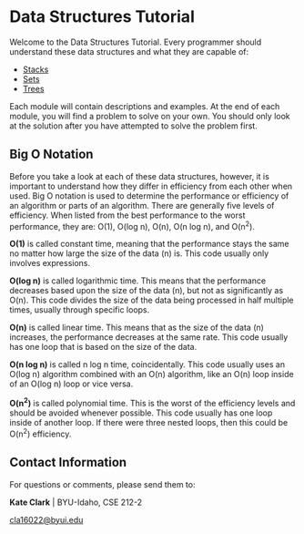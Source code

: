 # Data Structures Tutorial
Welcome to the Data Structures Tutorial. Every programmer should understand these data structures and what they are capable of:

* [Stacks](https://github.com/katereclark/data_structures_tutorial/blob/main/1-stacks.md)
* [Sets](https://github.com/katereclark/data_structures_tutorial/blob/main/2-sets.md)
* [Trees](https://github.com/katereclark/data_structures_tutorial/blob/main/3-trees.md)

Each module will contain descriptions and examples. At the end of each module, you will find a problem to solve on your own. You should only look at the solution after you have attempted to solve the problem first.

## Big O Notation
Before you take a look at each of these data structures, however, it is important to understand how they differ in efficiency from each other when used. Big O notation is used to determine the performance or efficiency of an algorithm or parts of an algorithm. There are generally five levels of efficiency. When listed from the best performance to the worst performance, they are: O(1), O(log n), O(n), O(n log n), and O(n<sup>2</sup>). 

**O(1)** is called constant time, meaning that the performance stays the same no matter how large the size of the data (n) is. This code usually only involves expressions.

**O(log n)** is called logarithmic time. This means that the performance decreases based upon the size of the data (n), but not as significantly as O(n). This code divides the size of the data being processed in half multiple times, usually through specific loops.

**O(n)** is called linear time. This means that as the size of the data (n) increases, the performance decreases at the same rate. This code usually has one loop that is based on the size of the data.

**O(n log n)** is called n log n time, coincidentally. This code usually uses an O(log n) algorithm combined with an O(n) algorithm, like an O(n) loop inside of an O(log n) loop or vice versa.

**O(n<sup>2</sup>)** is called polynomial time. This is the worst of the efficiency levels and should be avoided whenever possible. This code usually has one loop inside of another loop. If there were three nested loops, then this could be O(n<sup>2</sup>) efficiency.

## Contact Information
For questions or comments, please send them to:

**Kate Clark** | BYU-Idaho, CSE 212-2

[cla16022@byui.edu](cla16022@byui.edu)
